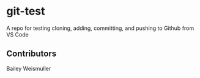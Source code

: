# git-test
A repo for testing cloning, adding, committing, and pushing to Github from VS Code

## Contributors
Bailey Weismuller
